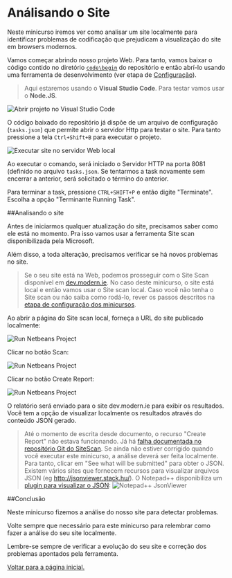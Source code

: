 Análisando o Site
========================================
Neste minicurso iremos ver como analisar um site localmente para identificar problemas de codificação que prejudicam a visualização do site em browsers modernos.

Vamos começar abrindo nosso projeto Web. Para tanto, vamos baixar o código contido no diretório [`code\begin`](./code/begin) do repositório e então abrí-lo usando uma ferramenta de desenvolvimento (ver etapa de [Configuração](../_setup/)).

> Aqui estaremos usando o **Visual Studio Code**. Para testar vamos usar o **Node.JS**. 

![Abrir projeto no Visual Studio Code](./images/run_visualstudiocode_project.png)

O código baixado do repositório já dispõe de um arquivo de configuração (`tasks.json`) que permite abrir o servidor Http para testar o site. Para tanto pressione a tela `Ctrl+Shift+B` para executar o projeto.

![Executar site no servidor Web local](./images/site_local_webserver.png)

Ao executar o comando, será iniciado o Servidor HTTP na porta 8081 (definido no arquivo `tasks.json`. Se tentarmos a task novamente sem encerrar a anterior, será solicitado o término do anterior.

Para terminar a task, pressione `CTRL+SHIFT+P` e então digite "Terminate". Escolha a opção "Terminante Running Task".  

<p name="Task1" />
##Analisando o site

Antes de iniciarmos qualquer atualização do site, precisamos saber como ele está no momento. Pra isso vamos usar a ferramenta Site scan disponibilizada pela Microsoft.

Além disso, a toda alteração, precisamos verificar se há novos problemas no site.

> Se o seu site está na Web, podemos prosseguir com o Site Scan disponível em [dev.modern.ie](http://dev.modern.ie/tools/staticscan/). No caso deste minicurso, o site está local e então vamos usar o Site scan local. Caso você não tenha o Site scan ou não saiba como rodá-lo, rever os passos descritos na [etapa de configuração dos minicursos](../_setup/).

Ao abrir a página do Site scan local, forneça a URL do site publicado localmente: 

![Run Netbeans Project](./images/site_sitescan1.png)

Clicar no botão Scan: 

![Run Netbeans Project](./images/site_sitescan2.png)

Clicar no botão Create Report: 

![Run Netbeans Project](./images/site_sitescan3.png)

O relatório será enviado para o site dev.modern.ie para exibir os resultados. Você tem a opção de visualizar localmente os resultados através do conteúdo JSON gerado.

> Até o momento de escrita desde documento, o recurso "Create Report" não estava funcionando. Já há [falha documentada no repositório Git do SiteScan](https://github.com/MicrosoftEdge/static-code-scan/issues/96). Se ainda não estiver corrigido quando você executar este minicurso, a análise deverá ser feita localmente. Para tanto, clicar em "See what will be submitted" para obter o JSON. Existem vários sites que fornecem recursos para visualizar arquivos JSON (eg http://jsonviewer.stack.hu/). O Notepad++ disponibiliza um [plugin para visualizar o JSON](http://sourceforge.net/projects/nppjsonviewer/):
> ![Notepad++ JsonViewer](./images/sitescan_result_jsonviewer.png)

<p name="Review"/>
##Conclusão

Neste minicurso fizemos a análise do nosso site para detectar problemas.

Volte sempre que necessário para este minicurso para relembrar como fazer a análise do seu site localmente.

Lembre-se sempre de verificar a evolução do seu site e correção dos problemas apontados pela ferramenta.

[Voltar para a página inicial.](http://talkitbr.github.io/interoperable-web-development)